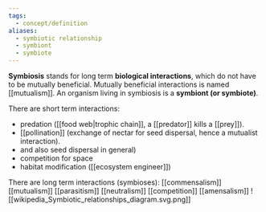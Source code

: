 ```yaml
---
tags:
  - concept/definition
aliases:
  - symbiotic relationship
  - symbiont
  - symbiote
---
```

**Symbiosis** stands for long term **biological interactions**, which do not have to be mutually beneficial. Mutually beneficial interactions is named [[mutualism]]. An organism living in symbiosis is a **symbiont (or symbiote)**.

There are short term interactions:
- predation ([[food web|trophic chain]], a [[predator]] kills a [[prey]]).
- [[pollination]] (exchange of nectar for seed dispersal, hence a mutualist interaction).
- and also seed dispersal in general)
- competition for space
- habitat modification ([[ecosystem engineer]])

There are long term interactions (symbioses):
[[commensalism]]
[[mutualism]]
[[parasitism]]
[[neutralism]]
[[competition]]
[[amensalism]]
![[wikipedia_Symbiotic_relationships_diagram.svg.png]]
